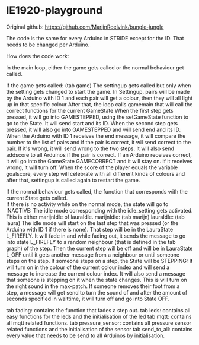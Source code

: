 # IE1920-playground

Original github: https://github.com/MarijnRoelvink/bungle-jungle

The code is the same for every Arduino in STRIDE except for the ID. That needs to be changed per Arduino.

How does the code work:

In the main loop, either the game gets called or the normal behaviour get called.

If the game gets called:  (tab game)
    The settingup gets called but only when the setting gets changed to start the game.
        In Settingup, pairs will be made by the Arduino with ID 1 and each pair will get a colour,           then they will all light up in that specific colour
    After that, the loop calls gamemain that will call the correct functions for the current             GameState
        When the first step gets pressed, it will go into GAMESTEPPED, using the setGameState                 function to go to the State. It will send start and its ID.
        When the second step gets pressed, it will also go into GAMESTEPPED and will send end and its         ID.
        When the Arduino with ID 1 receives the end message, it will compare the number to the list           of pairs and if the pair is correct, it wil send correct to the pair. If it's wrong, it will         send wrong to the two steps. It will also send addscore to all Arduinos if the pair is               correct.
        If an Arduino receives correct, it will go into the GameState GAMECORRECT and it will stay           on.
        If it receives wrong, it will turn off.
        When the score of the player equals the variable goalscore, every step will celebrate with           all different kinds of colours and after that, settingup is called again to restart the game.
        
If the normal behaviour gets called, the function that corresponds with the current State gets called.  
    If there is no activity while on the normal mode, the state will go to INACTIVE:
        The idle mode corresponding with the idle_setting gets activated. This is either marijnIdle           of lauraIdle.
           marijnIdle: (tab marijn) 
           lauraIdle: (tab laura)
              The idle mode will start on the last step that was pressed (or the Arduino with ID 1 if               there is none). That step will be in the LauraState L_FIREFLY. It will fade in and                   while fading out, it sends the message to go into state L_FIREFLY to a random neighbour               (that is defined in the tab graph) of the step. Then the current step will be off and                 will be in LauraState L_OFF until it gets another message from a neighbour or until                   someone steps on the step.
    If someone steps on a step, the State will be STEPPING: 
        It will turn on in the colour of the current colour index and will send a message to increase         the current colour index. It will also send a message that someone is stepping on it when the         state changes. This is will turn on the right sound in the max-patch. 
    If someone removes their foot from a step, a message will get send to turn the sound of and after     the amount of seconds specified in waittime, it will turn off and go into State OFF.
    
tab fading: contains the function that fades a step out.
tab leds: contains all easy functions for the leds and the initialisation of the led
tab mqtt: contains all mqtt related functions.
tab pressure_sensor: contains all pressure sensor related functions and the initialisation of the sensor
tab send_to_all: contains every value that needs to be send to all Arduinos by initialisation.


